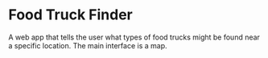 # Food Truck Finder

A web app that tells the user what types of food trucks might be found near a specific location. The main interface is a map.